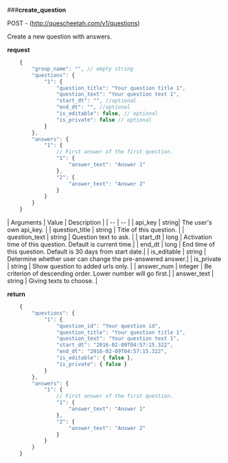 ###**create_question**


POST - (http://quescheetah.com/v1/questions)

Create a new question with answers.

**request**
```javascript
    {
        "group_name": "", // empty string
        "questions": {
            "1": {
                "question_title": "Your question title 1",
                "question_text": "Your question text 1",
                "start_dt": "", //optional
                "end_dt": "", //optional
                "is_editable": false, // optional
                "is_private": false // optional
            }
        },
        "answers": {
            "1": {
                // First answer of the first question.
                "1": {
                    "answer_text": "Answer 1"
                },
                "2": {
                    "answer_text": "Answer 2"
                }
            }
        }
    }
```
| Arguments | Value | Description |
| --        | --    |
| api_key | string| The user's own api_key. |
| question_title | string | Title of this question. |
| question_text  | string  | Question text to ask. |
| start_dt | long | Activation time of this question. Default is current time.|
| end_dt | long | End time of this question. Default is 30 days from start date.|
| is_editable | string | Determine whether user can change the pre-answered answer.|
| is_private | string | Show question to added urls only. |
| answer_num | integer | Be criterion of descending order. Lower number will go first.|
| answer_text | string | Giving texts to choose. |



**return**
```javascript
    {
        "questions": {
            "1": {
                "question_id": "Your question id",
                "question_title": "Your question title 1",
                "question_text": "Your question text 1",
                "start_dt": "2016-02-09T04:57:15.322",
                "end_dt": "2016-02-09T04:57:15.322",
                "is_editable": { false },
                "is_private": { false }
            }
        },
        "answers": {
            "1": {
                // First answer of the first question.
                "1": {
                    "answer_text": "Answer 1"
                },
                "2": {
                    "answer_text": "Answer 2"
                }
            }
        }
    }
```
